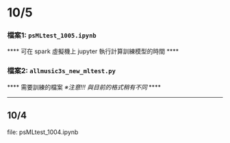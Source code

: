 # 10/5  
  ### 檔案1: `psMLtest_1005.ipynb`
  **** 可在 spark 虛擬機上 jupyter 執行計算訓練模型的時間 ****
 
  ### 檔案2: `allmusic3s_new_mltest.py` 
  **** 需要訓練的檔案  _※注意!!! 與目前的格式稍有不同_ ****
***
## 10/4 
file: psMLtest_1004.ipynb

